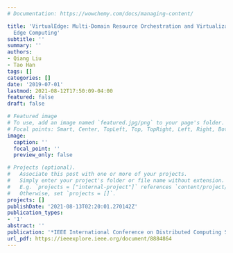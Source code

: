 ```yaml
---
# Documentation: https://wowchemy.com/docs/managing-content/

title: 'VirtualEdge: Multi-Domain Resource Orchestration and Virtualization in Cellular
  Edge Computing'
subtitle: ''
summary: ''
authors:
- Qiang Liu
- Tao Han
tags: []
categories: []
date: '2019-07-01'
lastmod: 2021-08-12T17:50:09-04:00
featured: false
draft: false

# Featured image
# To use, add an image named `featured.jpg/png` to your page's folder.
# Focal points: Smart, Center, TopLeft, Top, TopRight, Left, Right, BottomLeft, Bottom, BottomRight.
image:
  caption: ''
  focal_point: ''
  preview_only: false

# Projects (optional).
#   Associate this post with one or more of your projects.
#   Simply enter your project's folder or file name without extension.
#   E.g. `projects = ["internal-project"]` references `content/project/deep-learning/index.md`.
#   Otherwise, set `projects = []`.
projects: []
publishDate: '2021-08-13T02:20:01.270142Z'
publication_types:
- '1'
abstract: ''
publication: '*IEEE International Conference on Distributed Computing Systems (ICDCS)*'
url_pdf: https://ieeexplore.ieee.org/document/8884864
---
```

